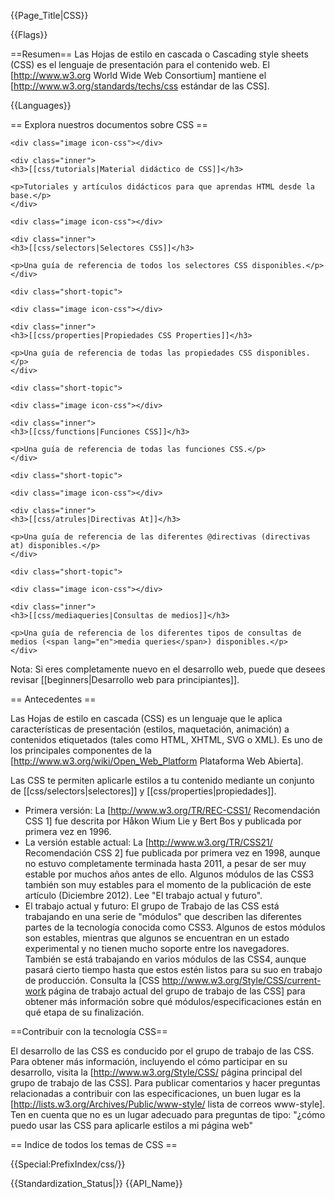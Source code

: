 {{Page_Title|CSS}}

{{Flags}}

==Resumen==
Las Hojas de estilo en cascada o <span lang="en">Cascading style sheets (CSS)</span> es el lenguaje de presentación para el contenido web. El [http://www.w3.org World Wide Web Consortium] mantiene el [http://www.w3.org/standards/techs/css estándar de las CSS].

{{Languages}}

== Explora nuestros documentos sobre CSS ==

<div class="topic-container">

  <div class="short-topic">
  
    <div class="image icon-css"></div>
    
    <div class="inner">
    <h3>[[css/tutorials|Material didáctico de CSS]]</h3>
    
    <p>Tutoriales y artículos didácticos para que aprendas HTML desde la base.</p>
    </div>
  
  </div>
  
  <div class="short-topic">
  
    <div class="image icon-css"></div>
    
    <div class="inner">
    <h3>[[css/selectors|Selectores CSS]]</h3>
    
    <p>Una guía de referencia de todos los selectores CSS disponibles.</p>
    </div>
  
  </div>
 
    <div class="short-topic">
  
    <div class="image icon-css"></div>
    
    <div class="inner">
    <h3>[[css/properties|Propiedades CSS Properties]]</h3>
    
    <p>Una guía de referencia de todas las propiedades CSS disponibles.</p>
    </div>
  
  </div>

  
    <div class="short-topic">
  
    <div class="image icon-css"></div>
    
    <div class="inner">
    <h3>[[css/functions|Funciones CSS]]</h3>
    
    <p>Una guía de referencia de todas las funciones CSS.</p>
    </div>
  
  </div>

  
    <div class="short-topic">
  
    <div class="image icon-css"></div>
    
    <div class="inner">
    <h3>[[css/atrules|Directivas At]]</h3>
    
    <p>Una guía de referencia de las diferentes @directivas (directivas at) disponibles.</p>
    </div>
  
  </div>

  
    <div class="short-topic">
  
    <div class="image icon-css"></div>
    
    <div class="inner">
    <h3>[[css/mediaqueries|Consultas de medios]]</h3>
    
    <p>Una guía de referencia de los diferentes tipos de consultas de medios (<span lang="en">media queries</span>) disponibles.</p>
    </div>
  
  </div>

</div>
<div class="clearfixboth"></div>


Nota: Si eres completamente nuevo en el desarrollo web, puede que desees revisar [[beginners|Desarrollo web para principiantes]].

== Antecedentes ==

Las Hojas de estilo en cascada (CSS) es un lenguaje que le aplica características de presentación (estilos, maquetación, animación) a contenidos etiquetados (tales como HTML, XHTML, SVG o XML). Es uno de los principales componentes de la [http://www.w3.org/wiki/Open_Web_Platform Plataforma Web Abierta].

Las CSS te permiten aplicarle estilos a tu contenido mediante un conjunto de [[css/selectors|selectores]] y [[css/properties|propiedades]].

* Primera versión: La [http://www.w3.org/TR/REC-CSS1/ Recomendación CSS 1] fue descrita por Håkon Wium Lie y Bert Bos y publicada por primera vez en 1996.
* La versión estable actual: La [http://www.w3.org/TR/CSS21/ Recomendación CSS 2] fue publicada por primera vez en 1998, aunque no estuvo completamente terminada hasta 2011, a pesar de ser muy estable por muchos años antes de ello. Algunos módulos de las  CSS3 también son muy estables para el momento de la publicación de este artículo (Diciembre 2012). Lee "El trabajo actual y futuro". 
* El trabajo actual y futuro: El grupo de Trabajo de las CSS está trabajando en una serie de "módulos" que describen las diferentes partes de la tecnología conocida como CSS3. Algunos de estos módulos son estables, mientras que algunos se encuentran en un estado experimental y no tienen mucho soporte entre los navegadores. También se está trabajando en varios módulos de las CSS4, aunque pasará cierto tiempo hasta que estos estén listos para su suo en trabajo de producción. Consulta la [CSS http://www.w3.org/Style/CSS/current-work página de trabajo actual del grupo de trabajo de las CSS] para obtener más información sobre qué módulos/especificaciones están en qué etapa de su finalización.

==Contribuir con la tecnología CSS==

El desarrollo de las CSS es conducido por el grupo de trabajo de las CSS. Para obtener más información, incluyendo el cómo participar en su desarrollo, visita la [http://www.w3.org/Style/CSS/ página principal del grupo de trabajo de las CSS]. Para publicar comentarios y hacer preguntas relacionadas a contribuir con las especificaciones, un buen lugar es la [http://lists.w3.org/Archives/Public/www-style/ lista de correos www-style]. Ten en cuenta que no es un lugar adecuado para preguntas de tipo: "¿cómo puedo usar las CSS para aplicarle estilos a mi página web"

== Indice de todos los temas de CSS ==

{{Special:PrefixIndex/css/}}

{{Standardization_Status|}}
{{API_Name}}